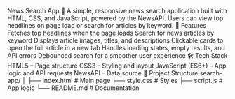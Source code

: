 News Search App 📰
A simple, responsive news search application built with HTML, CSS, and JavaScript, powered by the NewsAPI.
Users can view top headlines on page load or search for articles by keyword.
🚀 Features
Fetches top headlines when the page loads
Search for news articles by keyword
Displays article images, titles, and descriptions
Clickable cards to open the full article in a new tab
Handles loading states, empty results, and API errors
Debounced search for a smoother user experience
🛠️ Tech Stack
HTML5 – Page structure
CSS3 – Styling and layout
JavaScript (ES6+) – App logic and API requests
NewsAPI – Data source
📂 Project Structure
search-app/
│
├── index.html       # Main page
├── style.css        # Styles
├── script.js        # App logic
└── README.md        # Documentation
